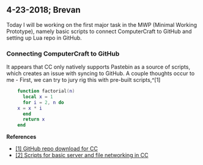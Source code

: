  4-23-2018; Brevan
 -
 
Today I will be working on the first major task in the MWP (Minimal Working Prototype), namely basic scripts to connect ComputerCraft to GitHub and setting up Lua repo in GitHub.

### Connecting ComputerCraft to GitHub
It appears that CC only natively supports Pastebin as a source of scripts, which creates an issue with syncing to GitHub. A couple thoughts occur to me - First, we can try to jury rig this with pre-built scripts,^[1]
```lua
    function factorial(n)
	  local x = 1
	  for i = 2, n do
    x = x * i
	  end
	  return x
	end
```

**References**
- [[1] GitHub repo download for CC](http://www.computercraft.info/forums2/index.php?/topic/4072-github-repository-downloader/)
- [[2] Scripts for basic server and file networking in CC](https://github.com/lyqyd/ComputerCraft-LyqydNet)

<!--stackedit_data:
eyJoaXN0b3J5IjpbMjA3NzYzNjA5NSwzNjY3NjQ4NzYsLTEwMj
E4NjU4NzUsLTExMTY4NTg2MiwtMjA3NDU4MTk1N119
-->